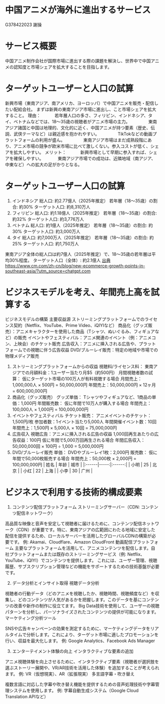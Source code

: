 # 中国アニメが海外に進出するサービス
G378422023 謝操

# サービス概要
中国アニメ制作会社が国際市場に進出する際の課題を解決し、世界中で中国アニメの認知度と市場シェアを拡大することを目指します。

# ターゲットユーザーと人口の試算
新興市場（東南アジア、南アメリカ、ヨーロッパ）で中国アニメを販売・配信したい配給会社。
  まずは新興の東南アジア市場に進出し、こと市場シェアを拡大すること。
理由：
  　　　若年層人口の多さ、フィリピン、インドネシア、タイ、ベトナムなどでは、18～35歳の視聴者がアニメ市場の主力。
　　　　東南アジア諸国と中国は地理的、文化的に近く、中国アニメが持つ要素（歴史、伝説、武侠テーマなど）は親近感を抱かれやすい。
　　　　TikTokなどの動画プラットフォームの利用が盛ん。
　　　　東南アジア市場はまだ成熟段階にあり、アニメ市場の競争が欧米市場に比べて激しくない。参入コストが低く、シェアを拡大しやすい。
メリット：
  　　　新興市場として早期に参入すれば、シェアを確保しやすい。
  　　　東南アジア市場での成功は、近隣地域（南アジア、中東など）への拡大の足がかりとなる。

# ターゲットユーザー人口の試算
1. インドネシア
総人口: 約2.77億人（2025年推定）
若年層（18～35歳）の割合: 約30%
ターゲット人口: 約8,310万人
2. フィリピン
総人口: 約1.18億人（2025年推定）
若年層（18～35歳）の割合: 約32%
ターゲット人口: 約3,776万人
3. ベトナム
総人口: 約1億人（2025年推定）
若年層（18～35歳）の割合: 約30%
ターゲット人口: 約3,000万人
4. タイ
総人口: 約7,000万人（2025年推定）
若年層（18～35歳）の割合: 約25%
ターゲット人口: 約1,750万人

東南アジア全体の総人口は約7億人（2025年推定）で、18～35歳の若年層は平均30%程度。
ターゲット人口（全体）: 約2.1億人
[出典](https://www.cm.com/zh-cn/blog/new-ecommerce-growth-points-in-southeast-asia/?utm_source=chatgpt.com)
https://www.cm.com/zh-cn/blog/new-ecommerce-growth-points-in-southeast-asia/?utm_source=chatgpt.com

# ビジネスモデルを考え、年間売上高を試算する
ビジネスモデルの構築
主要収益源
ストリーミングプラットフォームでのライセンス契約（Netflix、YouTube、Prime Video、iQIYIなど）
商品化（グッズ販売）：アニメキャラクターを使用した商品（Tシャツ、ぬいぐるみ、フィギュアなど）の販売
イベントやフェスティバル：アニメ関連のイベント（例：アニメコン、上映会）のチケット販売
広告収入：アニメに挿入される広告や、プラットフォームでの視聴に伴う広告収益
DVD/ブルーレイ販売：特定の地域や市場での物理メディア販売
1. ストリーミングプラットフォームからの収益
視聴料/ライセンス料：
東南アジアでの月額料金：1ユーザー当たり月$5（約500円）
月間視聴者数の試算：
仮にターゲット市場の100万人が有料視聴する場合
月間売上：1,000,000人 × 500円 = 50,000,000円
年間売上：50,000,000円 × 12ヶ月 = 600,000,000円
2. 商品化（グッズ販売）
グッズ単価：
Tシャツやフィギュアなど、1商品の単価：1,000円
年間販売数：
仮に年間で10万人が購入する場合
年間売上：100,000人 × 1,000円 = 100,000,000円
3. イベントやフェスティバル
チケット販売：
アニメイベントのチケット：1,500円/枚
参加者数：1イベント当たり5,000人
年間開催イベント数：10回
年間売上：1,500円 × 5,000人 × 10回 = 75,000,000円
4. 広告収入
視聴広告：アニメに挿入される広告の収益
1,000回再生あたりの広告収益：100円
仮に年間で5,000万回再生される場合
年間広告収入：50,000,000回 × 100円 ÷ 1,000 = 5,000,000円
5. DVD/ブルーレイ販売
単価：
DVDやブルーレイ1枚：2,000円
販売数：
仮に年間で50,000枚販売する場合
年間売上：50,000枚 × 2,000円 = 100,000,000円
| 姓名  | 年龄 | 城市   |
|:------|-----:|:------:|
| 小明  | 25   | 北京   |
| 小红  | 22   | 上海   |
| 小李  | 30   | 广州   |


#  ビジネスで利用する技術的構成要素
1. コンテンツ配信プラットフォーム
ストリーミングサーバー（CDN: コンテンツ配信ネットワーク）

高品質な映像と音声を安定して視聴者に届けるために、コンテンツ配信ネットワーク（CDN）が重要です。特に、東南アジアの広範囲にわたる地域に安定した配信を提供するため、ローカルサーバーを活用したグローバルCDNの構築が必要です。
例: Akamai、Cloudflare、Amazon CloudFront
動画配信プラットフォーム
主要なプラットフォームを活用して、アニメコンテンツを配信します。自社プラットフォームまたは既存のストリーミングサービス（例: Netflix、YouTube、iQIYI）でコンテンツを提供します。
これには、ユーザー管理、視聴履歴、サブスクリプション管理などの機能をサポートするための技術基盤が必要です。

2. データ分析とインサイト取得
視聴データ分析

視聴者の行動データ（どのアニメを視聴したか、視聴時間、視聴頻度など）を収集し、どのコンテンツが人気があるかを把握します。このデータを基にコンテンツの改善や新作の制作に役立てます。
Big Data技術を使用して、ユーザーの視聴パターンを分析し、パーソナライズされたコンテンツの提供が可能になります。
マーケティング分析ツール

SNSや広告キャンペーンの効果を測定するために、マーケティングデータをリアルタイムで分析します。これにより、ターゲット市場に適したプロモーションを行い、収益を最大化します。
例: Google Analytics、Facebook Ads Manager

3. エンターテイメント体験の向上
インタラクティブな要素の追加

アニメ視聴体験を向上させるために、インタラクティブ要素（視聴者が選択肢を選ぶストーリー展開や、VR/AR技術を活用した体験）を追加することが考えられます。
例: VR（仮想現実）、AR（拡張現実）
多言語字幕・吹き替え

複数言語に対応した字幕や吹き替え機能を提供するための音声処理技術や字幕管理システムを使用します。
例: 字幕自動生成システム（Google Cloud Translation APIなど）

